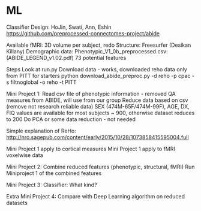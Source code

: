 # ML

Classifier Design: HoJin, Swati, Ann, Eshin
https://github.com/preprocessed-connectomes-project/abide

Available
fMRI: 3D volume per subject, redo
Structure: Freesurfer (Desikan Killany)
Demographic data: Phenotypic_V1_0b_preprocessed.csv: (ABIDE_LEGEND_v1.02.pdf)
73 potential features

Steps
Look at run.py
Download data - works, downloaded reho data only from PITT for starters
python download_abide_preproc.py -d reho -p cpac -s filtnoglobal -o reho -t PITT

Mini Project 1:
Read csv file of phenotypic information - removed QA measures from ABIDE, will use from our group
Reduce data based on csv (remove not research reliable data)
SEX (474M-65F/474M-99F), AGE, DX, FIQ values are available for most subjects ~ 900, otherwise dataset reduces to 200
Do PCA or some data reduction - not needed

Simple explanation of ReHo: http://nro.sagepub.com/content/early/2015/10/28/1073858415595004.full

Mini Project 1 apply to
 cortical measures
Mini Project 1 apply to
 fMRI voxelwise data 

Mini Project 2: 
Combine reduced features (phenotypic, structural, fMRI)
Run Miniproject 1 of the combined features

Mini Project 3:
Classifier: What kind? 

Extra
Mini Project 4:
Compare with Deep Learning algorithm on reduced datasets
